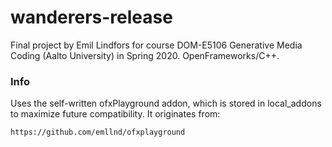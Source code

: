 # wanderers-release

Final project by Emil Lindfors for course DOM-E5106 Generative Media Coding (Aalto University) in Spring 2020. OpenFrameworks/C++.


### Info

Uses the self-written ofxPlayground addon, which is stored in local_addons to maximize future compatibility. It originates from:

    https://github.com/emllnd/ofxplayground

